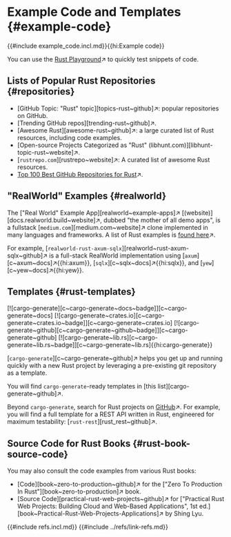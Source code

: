 # Example Code and Templates {#example-code}

{{#include example_code.incl.md}}{{hi:Example code}}

You can use the [Rust Playground](https://play.rust-lang.org/?version=stable&mode=debug&edition=2024)↗ to quickly test snippets of code.

## Lists of Popular Rust Repositories {#repositories}

- [GitHub Topic: "Rust" topic][topics-rust~github]↗: popular repositories on GitHub.
- [Trending GitHub repos][trending-rust~github]↗.
- [Awesome Rust][awesome-rust~github]↗: a large curated list of Rust resources, including code examples.
- [Open-source Projects Categorized as "Rust" (libhunt.com)][libhunt-topic-rust~website]↗.
- [`rustrepo.com`][rustrepo~website]↗: A curated list of awesome Rust resources.
- [Top 100 Best GitHub Repositories for Rust](https://bestofgit.codes/repositories/languages/rust)↗.

## "RealWorld" Examples {#realworld}

The ["Real World" Example App][realworld~example-apps]↗ [(website)][docs.realworld.build~website]↗, dubbed "the mother of all demo apps", is a fullstack [`medium.com`][medium.com~website]↗ clone implemented in many languages and frameworks. A list of Rust examples is [found here](https://codebase.show/projects/realworld?language=rust)↗.

For example, [`realworld-rust-axum-sqlx`][realworld~rust-axum-sqlx~github]↗ is a full-stack RealWorld implementation using [`axum`][c~axum~docs]↗{{hi:axum}}, [`sqlx`][c~sqlx~docs]↗{{hi:sqlx}}, and [`yew`][c~yew~docs]↗{{hi:yew}}.

## Templates {#rust-templates}

[![cargo-generate][c~cargo-generate~docs~badge]][c~cargo-generate~docs] [![cargo-generate~crates.io][c~cargo-generate~crates.io~badge]][c~cargo-generate~crates.io] [![cargo-generate~github][c~cargo-generate~github~badge]][c~cargo-generate~github] [![cargo-generate~lib.rs][c~cargo-generate~lib.rs~badge]][c~cargo-generate~lib.rs]{{hi:cargo-generate}}

[`cargo-generate`][c~cargo-generate~github]↗ helps you get up and running quickly with a new Rust project by leveraging a pre-existing git repository as a template.

You will find `cargo-generate`-ready templates in [this list][cargo-generate~github]↗.

Beyond `cargo-generate`, search for Rust projects on [GitHub](https://github.com/search?q=template+language%3ARust&type=repositories)↗.
For example, you will find a full template for a REST API written in Rust, engineered for maximum testability: [`rust-rest`][rust_rest~github]↗.

## Source Code for Rust Books {#rust-book-source-code}

You may also consult the code examples from various Rust books:

- [Code][book~zero-to-production~github]↗ for the ["Zero To Production In Rust"][book~zero-to-production]↗ book.
- [Source Code][practical-rust-web-projects~github]↗ for ["Practical Rust Web Projects: Building Cloud and Web-Based Applications", 1st ed.][book~Practical-Rust-Web-Projects-Applications]↗ by Shing Lyu.

{{#include refs.incl.md}}
{{#include ../refs/link-refs.md}}

<div class="hidden">
</div>
